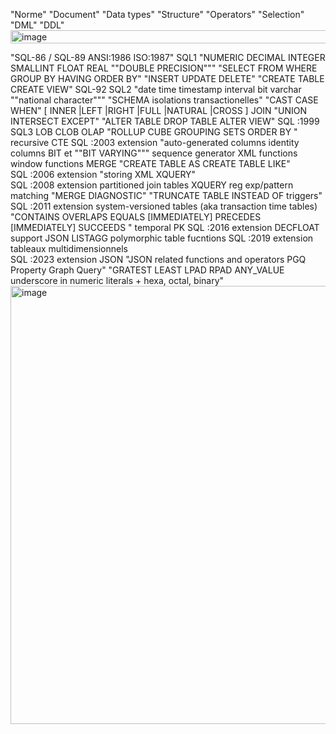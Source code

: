 "Norme"	"Document"	"Data types"	"Structure"	"Operators"	"Selection"	"DML"	"DDL"
<img width="32766" height="21" alt="image" src="https://github.com/user-attachments/assets/eeacb27d-dbbb-4642-a799-c7ca40ca0d51" />

"SQL-86 / SQL-89
ANSI:1986
ISO:1987"	SQL1	"NUMERIC DECIMAL INTEGER SMALLINT FLOAT REAL 
""DOUBLE PRECISION"""			"SELECT
FROM
WHERE
GROUP BY
HAVING
ORDER BY"	"INSERT
UPDATE
DELETE"	"CREATE TABLE
CREATE VIEW"
SQL-92	SQL2	"date time timestamp interval bit varchar 
""national character"""	"SCHEMA
isolations transactionelles"	"CAST
CASE WHEN"	[ INNER |LEFT |RIGHT |FULL |NATURAL |CROSS ] JOIN	"UNION
INTERSECT
EXCEPT"	"ALTER TABLE
DROP TABLE
ALTER VIEW"
SQL :1999	SQL3	LOB CLOB	OLAP		"ROLLUP
CUBE
GROUPING SETS
ORDER BY <expr>"		recursive CTE
SQL :2003	extension	"auto-generated columns
identity columns
BIT et ""BIT VARYING"""	sequence generator	XML functions	window functions	MERGE	"CREATE TABLE AS 
CREATE TABLE LIKE"
SQL :2006	extension			"storing XML
XQUERY"			
SQL :2008	extension		partitioned join tables	XQUERY reg exp/pattern matching		"MERGE
DIAGNOSTIC"	"TRUNCATE TABLE
INSTEAD OF triggers"
SQL :2011	extension		system-versioned tables (aka transaction time tables)	"CONTAINS OVERLAPS EQUALS 
[IMMEDIATELY] PRECEDES
[IMMEDIATELY]  SUCCEEDS "			temporal PK
SQL :2016	extension	DECFLOAT	support JSON	LISTAGG			polymorphic table fucntions
SQL :2019	extension		tableaux multidimensionnels				
SQL :2023	extension	JSON	"JSON related functions and operators
PGQ Property Graph Query"	"GRATEST LEAST
LPAD RPAD
ANY_VALUE
underscore in numeric literals + hexa, octal, binary"			
<img width="1204" height="701" alt="image" src="https://github.com/user-attachments/assets/82eaf165-0029-4706-a1b7-65581cceede1" />
